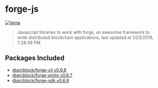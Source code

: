 # forge-js

[![lerna](https://img.shields.io/badge/maintained%20with-lerna-cc00ff.svg)](https://lernajs.io/)

> Javascript libraries to work with forge, an awesome framework to write distributed blockchain applications, last updated at 1/23/2019, 7:28:38 PM

## Packages Included

- [@arcblock/forge-cli v0.6.8](./packages/forge-cli)
- [@arcblock/forge-proto v0.6.7](./packages/forge-proto)
- [@arcblock/forge-sdk v0.6.8](./packages/forge-sdk)

